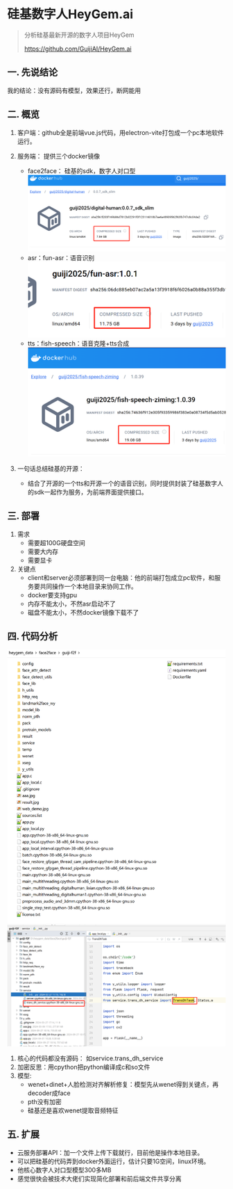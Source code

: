 # 硅基数字人HeyGem.ai
> 分析硅基最新开源的数字人项目HeyGem
> 
> https://github.com/GuijiAI/HeyGem.ai

## 一. 先说结论
我的结论：没有源码有模型，效果还行，断网能用

## 二. 概览
1. 客户端：github全是前端vue.js代码，用electron-vite打包成一个pc本地软件运行。
2. 服务端： 提供三个docker镜像
   - face2face： 硅基的sdk，数字人对口型
   ![img_2.png](img_2.png)
   - asr：fun-asr：语音识别
   ![img_3.png](img_3.png)
   - tts：fish-speech：语音克隆+tts合成
   ![img_4.png](img_4.png)

3. 一句话总结硅基的开源：
   - 结合了开源的一个tts和开源一个的语音识别，同时提供封装了硅基数字人的sdk一起作为服务，为前端界面提供接口。

## 三. 部署
1. 需求
   - 需要超100G硬盘空间 
   - 需要大内存 
   - 需要显卡
2. 关键点
   - client和server必须部署到同一台电脑：他的前端打包成立pc软件，和服务要共同操作一个本地目录来协同工作。
   - docker要支持gpu
   - 内存不能太小，不然asr启动不了
   - 磁盘不能太小，不然docker镜像下载不了

## 四. 代码分析
![img_1.png](img_1.png)
![img.png](img.png)
1. 核心的代码都没有源码： 如service.trans_dh_service
1. 加密反思：用cpython把python编译成c和so文件
1. 模型:
   - wenet+dinet+人脸检测对齐解析修复：模型先从wenet得到关键点，再decoder成face
   - pth没有加密
   - 硅基还是喜欢wenet提取音频特征
   
## 五. 扩展
- 云服务部署API：加一个文件上传下载就行，目前他是操作本地目录。
- 可以把硅基的代码弄到docker外面运行，估计只要1G空间，linux环境。
- 他核心数字人对口型模型300多MB
- 感觉很快会被技术大佬们实现简化部署和前后端文件共享分离
